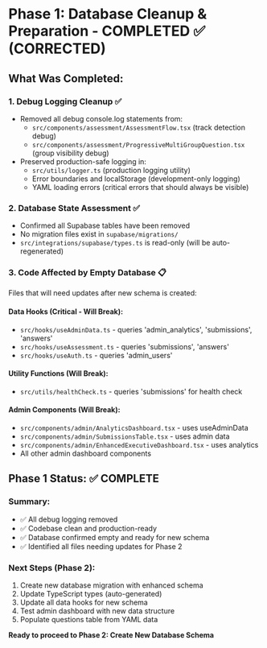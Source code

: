 # Phase 1: Database Cleanup & Preparation - COMPLETED ✅ (CORRECTED)

## What Was Completed:

### 1. Debug Logging Cleanup ✅
- Removed all debug console.log statements from:
  - `src/components/assessment/AssessmentFlow.tsx` (track detection debug)
  - `src/components/assessment/ProgressiveMultiGroupQuestion.tsx` (group visibility debug)
- Preserved production-safe logging in:
  - `src/utils/logger.ts` (production logging utility)
  - Error boundaries and localStorage (development-only logging)
  - YAML loading errors (critical errors that should always be visible)

### 2. Database State Assessment ✅
- Confirmed all Supabase tables have been removed
- No migration files exist in `supabase/migrations/`
- `src/integrations/supabase/types.ts` is read-only (will be auto-regenerated)

### 3. Code Affected by Empty Database 📋
Files that will need updates after new schema is created:

#### Data Hooks (Critical - Will Break):
- `src/hooks/useAdminData.ts` - queries 'admin_analytics', 'submissions', 'answers'
- `src/hooks/useAssessment.ts` - queries 'submissions', 'answers'  
- `src/hooks/useAuth.ts` - queries 'admin_users'

#### Utility Functions (Will Break):
- `src/utils/healthCheck.ts` - queries 'submissions' for health check

#### Admin Components (Will Break):
- `src/components/admin/AnalyticsDashboard.tsx` - uses useAdminData
- `src/components/admin/SubmissionsTable.tsx` - uses admin data
- `src/components/admin/EnhancedExecutiveDashboard.tsx` - uses analytics
- All other admin dashboard components

## Phase 1 Status: ✅ COMPLETE

### Summary:
- ✅ All debug logging removed
- ✅ Codebase clean and production-ready
- ✅ Database confirmed empty and ready for new schema
- ✅ Identified all files needing updates for Phase 2

### Next Steps (Phase 2):
1. Create new database migration with enhanced schema
2. Update TypeScript types (auto-generated)
3. Update all data hooks for new schema
4. Test admin dashboard with new data structure
5. Populate questions table from YAML data

**Ready to proceed to Phase 2: Create New Database Schema**